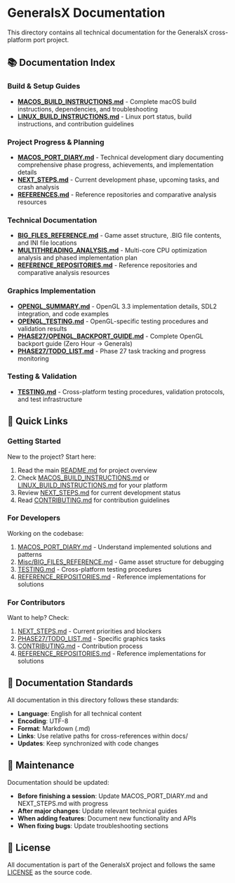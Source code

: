 # GeneralsX Documentation

This directory contains all technical documentation for the GeneralsX cross-platform port project.

## 📚 Documentation Index

### Build & Setup Guides
- **[MACOS_BUILD_INSTRUCTIONS.md](MACOS_BUILD_INSTRUCTIONS.md)** - Complete macOS build instructions, dependencies, and troubleshooting
- **[LINUX_BUILD_INSTRUCTIONS.md](LINUX_BUILD_INSTRUCTIONS.md)** - Linux port status, build instructions, and contribution guidelines

### Project Progress & Planning
- **[MACOS_PORT_DIARY.md](MACOS_PORT_DIARY.md)** - Technical development diary documenting comprehensive phase progress, achievements, and implementation details
- **[NEXT_STEPS.md](NEXT_STEPS.md)** - Current development phase, upcoming tasks, and crash analysis
- **[REFERENCES.md](REFERENCES.md)** - Reference repositories and comparative analysis resources

### Technical Documentation
- **[BIG_FILES_REFERENCE.md](Misc/BIG_FILES_REFERENCE.md)** - Game asset structure, .BIG file contents, and INI file locations
- **[MULTITHREADING_ANALYSIS.md](Misc/MULTITHREADING_ANALYSIS.md)** - Multi-core CPU optimization analysis and phased implementation plan
- **[REFERENCE_REPOSITORIES.md](REFERENCE_REPOSITORIES.md)** - Reference repositories and comparative analysis resources

### Graphics Implementation
- **[OPENGL_SUMMARY.md](Misc/OPENGL_SUMMARY.md)** - OpenGL 3.3 implementation details, SDL2 integration, and code examples
- **[OPENGL_TESTING.md](Misc/OPENGL_TESTING.md)** - OpenGL-specific testing procedures and validation results
- **[PHASE27/OPENGL_BACKPORT_GUIDE.md](PHASE27/OPENGL_BACKPORT_GUIDE.md)** - Complete OpenGL backport guide (Zero Hour → Generals)
- **[PHASE27/TODO_LIST.md](PHASE27/TODO_LIST.md)** - Phase 27 task tracking and progress monitoring

### Testing & Validation
- **[TESTING.md](TESTING.md)** - Cross-platform testing procedures, validation protocols, and test infrastructure

## 🔗 Quick Links

### Getting Started
New to the project? Start here:
1. Read the main [README.md](../README.md) for project overview
2. Check [MACOS_BUILD_INSTRUCTIONS.md](MACOS_BUILD_INSTRUCTIONS.md) or [LINUX_BUILD_INSTRUCTIONS.md](LINUX_BUILD_INSTRUCTIONS.md) for your platform
3. Review [NEXT_STEPS.md](NEXT_STEPS.md) for current development status
4. Read [CONTRIBUTING.md](../CONTRIBUTING.md) for contribution guidelines

### For Developers
Working on the codebase:
1. [MACOS_PORT_DIARY.md](MACOS_PORT_DIARY.md) - Understand implemented solutions and patterns
2. [Misc/BIG_FILES_REFERENCE.md](Misc/BIG_FILES_REFERENCE.md) - Game asset structure for debugging
3. [TESTING.md](TESTING.md) - Cross-platform testing procedures
4. [REFERENCE_REPOSITORIES.md](REFERENCE_REPOSITORIES.md) - Reference implementations for solutions

### For Contributors
Want to help? Check:
1. [NEXT_STEPS.md](NEXT_STEPS.md) - Current priorities and blockers
2. [PHASE27/TODO_LIST.md](PHASE27/TODO_LIST.md) - Specific graphics tasks
3. [CONTRIBUTING.md](../CONTRIBUTING.md) - Contribution process
4. [REFERENCE_REPOSITORIES.md](REFERENCE_REPOSITORIES.md) - Reference implementations for solutions

## 📖 Documentation Standards

All documentation in this directory follows these standards:
- **Language**: English for all technical content
- **Encoding**: UTF-8
- **Format**: Markdown (.md)
- **Links**: Use relative paths for cross-references within docs/
- **Updates**: Keep synchronized with code changes

## 🔄 Maintenance

Documentation should be updated:
- **Before finishing a session**: Update MACOS_PORT_DIARY.md and NEXT_STEPS.md with progress
- **After major changes**: Update relevant technical guides
- **When adding features**: Document new functionality and APIs
- **When fixing bugs**: Update troubleshooting sections

## 📝 License

All documentation is part of the GeneralsX project and follows the same [LICENSE](../LICENSE.md) as the source code.
